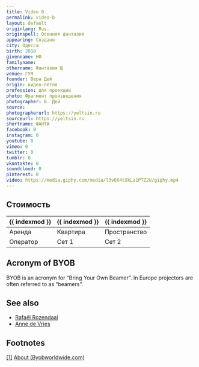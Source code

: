 ```yaml
---
title: Video B
permalink: video-b
layout: default
originlang: Rus.
originspell: Осенняя фантазия
appearing: Создано
city: Одесса
birth: 2018
givenname: НФ
familyname:
othername: Фантазия Щ
venue: ГУМ
founder: Вера Дей
origin: видео-петля
profession: для проекции
photo: Фрагмент произведения
photographer: В. Дей
source:
photographerurl: https://yeltsin.ru
sourceurl: https://yeltsin.ru
shortname: ФАНТА
facebook: 0
instagram: 0
youtube: 0
vimeo: 0
twitter: 0
tumblr: 0
vkontakte: 0
soundcloud: 0
pinterest: 0
video: https://media.giphy.com/media/l3vQX4tXkLa1PTZ2U/giphy.mp4
---
```


## Стоимость

|{{ indexmod }}|{{ indexmod }}|{{ indexmod }}|
|-|-|-|
|Аренда|Квартира|Пространство|
|Оператор|Сет 1|Сет 2|

## Acronym of BYOB

BYOB is an acronym for “Bring Your Own Beamer”. In Europe projectors are often referred to as “beamers”.

## See also

+ [Rafaël Rozendaal](rozendaal-rafael)
+ [Anne de Vries](vries-anne-de)

## Footnotes

[[1]](#a1) <span id="f1"></span> [About (Byobworldwide.com)](http://www.byobworldwide.com/)
